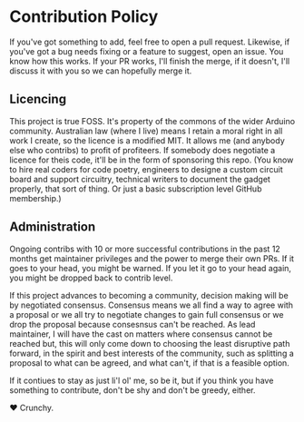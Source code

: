 # Contribution Policy
If you've got something to add, feel free to open a pull request. Likewise, if you've got a bug needs fixing or a feature to suggest, open an issue. You know how this works. 
If your PR works, I'll finish the merge, if it doesn't, I'll discuss it with you so we can hopefully merge it.

## Licencing
This project is true FOSS. It's property of the commons of the wider Arduino community. Australian law (where I live) means I retain a moral right in all work I create, so the 
licence is a modified MIT. It allows me (and anybody else who contribs) to profit of profiteers. If somebody does negotiate a licence for theis code, it'll be in the form of 
sponsoring this repo. (You know to hire real coders for code poetry, engineers to designe a custom circuit board and support circuitry, technical writers to document the gadget 
properly, that sort of thing. Or just a basic subscription level GitHub membership.)

## Administration
Ongoing contribs with 10 or more successful contributions in the past 12 months get maintainer privileges and the power to merge their own PRs. If it goes to your head, you 
might be warned. If you let it go to your head again, you might be dropped back to contrib level.

If this project advances to becoming a community, decision making will be by negotiated consensus. Consensus means we all find a way to agree with a proposal or we all try to 
negotiate changes to gain full consensus or we drop the proposal because consesnsus can't be reached. As lead maintainer, I will have the cast on matters where consensus cannot 
be reached but, this will only come down to choosing the least disruptive path forward, in the spirit and best interests of the community, such as splitting a proposal to what
can be agreed, and what can't, if that is a feasible option.

If it contiues to stay as just li'l ol' me, so be it, but if you think you have something to contribute, don't be shy and don't be greedy, either.

&hearts; Crunchy.
